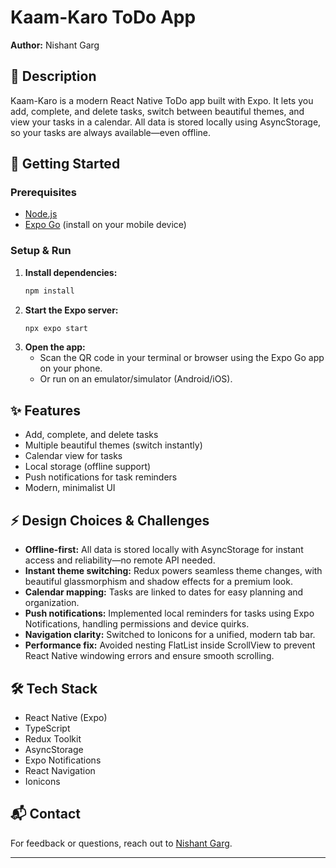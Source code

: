 # Kaam-Karo ToDo App
**Author:** Nishant Garg

## 📝 Description
Kaam-Karo is a modern React Native ToDo app built with Expo. It lets you add, complete, and delete tasks, switch between beautiful themes, and view your tasks in a calendar. All data is stored locally using AsyncStorage, so your tasks are always available—even offline.

## 🚀 Getting Started

### Prerequisites
- [Node.js](https://nodejs.org/)
- [Expo Go](https://expo.dev/go) (install on your mobile device)

### Setup & Run
1. **Install dependencies:**
   ```bash
   npm install
   ```
2. **Start the Expo server:**
   ```bash
   npx expo start
   ```
3. **Open the app:**
   - Scan the QR code in your terminal or browser using the Expo Go app on your phone.
   - Or run on an emulator/simulator (Android/iOS).

## ✨ Features
- Add, complete, and delete tasks
- Multiple beautiful themes (switch instantly)
- Calendar view for tasks
- Local storage (offline support)
- Push notifications for task reminders
- Modern, minimalist UI

## ⚡ Design Choices & Challenges
- **Offline-first:** All data is stored locally with AsyncStorage for instant access and reliability—no remote API needed.
- **Instant theme switching:** Redux powers seamless theme changes, with beautiful glassmorphism and shadow effects for a premium look.
- **Calendar mapping:** Tasks are linked to dates for easy planning and organization.
- **Push notifications:** Implemented local reminders for tasks using Expo Notifications, handling permissions and device quirks.
- **Navigation clarity:** Switched to Ionicons for a unified, modern tab bar.
- **Performance fix:** Avoided nesting FlatList inside ScrollView to prevent React Native windowing errors and ensure smooth scrolling.

## 🛠 Tech Stack
- React Native (Expo)
- TypeScript
- Redux Toolkit
- AsyncStorage
- Expo Notifications
- React Navigation
- Ionicons

## 📬 Contact
For feedback or questions, reach out to [Nishant Garg](mailto:0264nishu@gmail.com).

---
